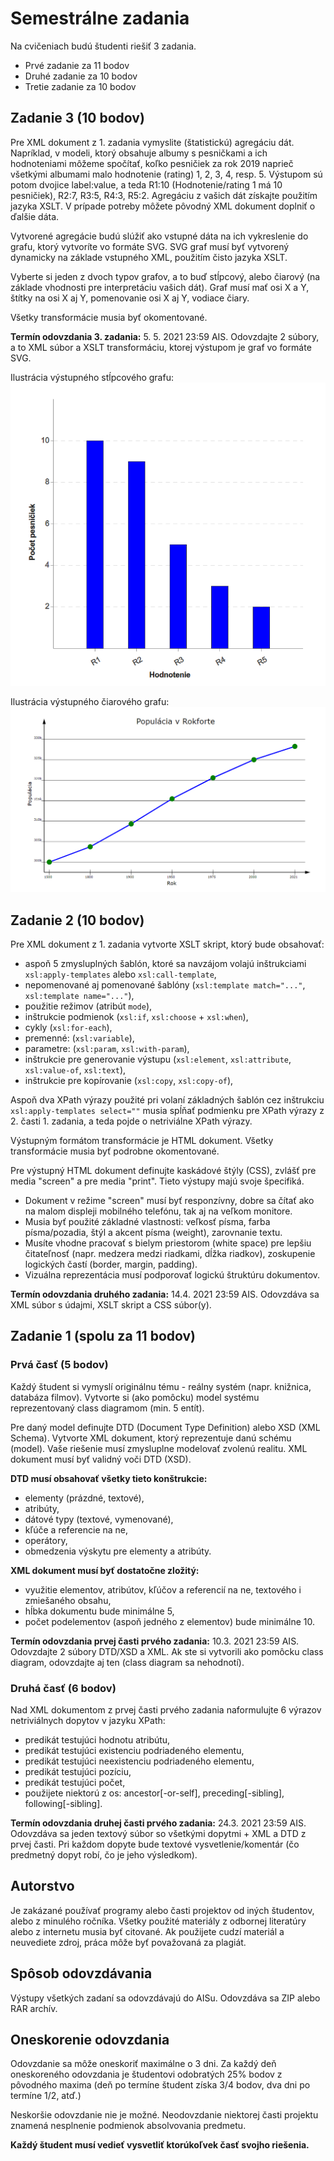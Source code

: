 # Semestrálne zadania
Na cvičeniach budú študenti riešiť 3 zadania.
* Prvé zadanie za 11 bodov
* Druhé zadanie za 10 bodov
* Tretie zadanie za 10 bodov

## Zadanie 3 (10 bodov)
Pre XML dokument z 1. zadania vymyslite (štatistickú) agregáciu dát.
Napríklad, v modeli, ktorý obsahuje albumy s pesničkami a ich hodnoteniami môžeme spočítať, koľko pesničiek za rok 2019 naprieč všetkými albumami malo hodnotenie (rating) 1, 2, 3, 4, resp. 5. Výstupom sú potom dvojice label:value, a teda R1:10 (Hodnotenie/rating 1 má 10 pesničiek), R2:7, R3:5, R4:3, R5:2. Agregáciu z vašich dát získajte použitím jazyka XSLT. V prípade potreby môžete pôvodný XML dokument doplniť o ďalšie dáta.

Vytvorené agregácie budú slúžiť ako vstupné dáta na ich vykreslenie do grafu, ktorý vytvoríte vo formáte SVG. SVG graf musí byť vytvorený dynamicky na základe vstupného XML, použitím čisto jazyka XSLT.

Vyberte si jeden z dvoch typov grafov, a to buď stĺpcový, alebo čiarový (na základe vhodnosti pre interpretáciu vašich dát). Graf musí mať osi X a Y, štítky na osi X aj Y, pomenovanie osi X aj Y, vodiace čiary.

Všetky transformácie musia byť okomentované.

**Termín odovzdania 3. zadania:** 5. 5. 2021 23:59 AIS. 
Odovzdajte 2 súbory, a to XML súbor a XSLT transformáciu, ktorej výstupom je graf vo formáte SVG. 


Ilustrácia výstupného stĺpcového grafu:
![Ilustrácia stĺpcového grafu](../cvicenia/zdroje/bar-chart.png "Ilustrácia stĺpcového grafu")

Ilustrácia výstupného čiarového grafu:
![Ilustrácia čiarového grafu](../cvicenia/zdroje/line-chart.png "Ilustrácia čiarový graf")



## Zadanie 2 (10 bodov)
Pre XML dokument z 1. zadania vytvorte XSLT skript, ktorý bude obsahovať:
* aspoň 5 zmysluplných šablón, ktoré sa navzájom volajú inštrukciami `xsl:apply-templates` alebo `xsl:call-template`,
* nepomenované aj pomenované šablóny (`xsl:template match="..."`, `xsl:template name="..."`),
* použitie režimov (atribút `mode`),
* inštrukcie podmienok (`xsl:if`, `xsl:choose` + `xsl:when`),
* cykly (`xsl:for-each`),
* premenné: (`xsl:variable`),
* parametre: (`xsl:param`, `xsl:with-param`),
* inštrukcie pre generovanie výstupu (`xsl:element`, `xsl:attribute`, `xsl:value-of`, `xsl:text`),
* inštrukcie pre kopírovanie (`xsl:copy`, `xsl:copy-of`),
	
Aspoň dva XPath výrazy použité pri volaní základných šablón cez inštrukciu `xsl:apply-templates select=""` musia spĺňať podmienku pre XPath výrazy z 2. časti 1. zadania, a teda pojde o netriviálne XPath výrazy.  

Výstupným formátom transformácie je HTML dokument. Všetky transformácie musia byť podrobne okomentované.

Pre výstupný HTML dokument definujte kaskádové štýly (CSS), zvlášť pre media "screen" a pre media "print". Tieto výstupy majú svoje špecifiká.
* Dokument v režime "screen" musí byť responzívny, dobre sa čítať ako na malom displeji mobilného telefónu, tak aj na veľkom monitore. 
* Musia byť použité základné vlastnosti: veľkosť písma, farba písma/pozadia, štýl a akcent písma (weight), zarovnanie textu. 
* Musíte vhodne pracovať s bielym priestorom (white space) pre lepšiu čitateľnosť (napr. medzera medzi riadkami, dĺžka riadkov), zoskupenie logických častí (border, margin, padding). 
* Vizuálna reprezentácia musí podporovať logickú štruktúru dokumentov.
	
**Termín odovzdania druhého zadania:** 14.4. 2021 23:59 AIS. 
Odovzdáva sa XML súbor s údajmi, XSLT skript a CSS súbor(y).


## Zadanie 1 (spolu za 11 bodov)
### Prvá časť (5 bodov)
Každý študent si vymyslí originálnu tému - reálny systém (napr. knižnica, databáza filmov).
Vytvorte si (ako pomôcku) model systému reprezentovaný class diagramom (min. 5 entít). 

Pre daný model definujte DTD (Document Type Definition) alebo XSD (XML Schema). Vytvorte XML dokument, ktorý reprezentuje danú schému (model). Vaše riešenie musí zmysluplne modelovať zvolenú realitu. XML dokument musí byť validný voči DTD (XSD).

**DTD musí obsahovať všetky tieto konštrukcie:**
* elementy (prázdné, textové),
* atribúty,
* dátové typy (textové, vymenované),
* kľúče a referencie na ne,
* operátory,
* obmedzenia výskytu pre elementy a atribúty.

**XML dokument musí byť dostatočne zložitý:**
* využitie elementov, atribútov, kľúčov a referencií na ne, textového i zmiešaného obsahu,
* hĺbka dokumentu bude minimálne 5,
* počet podelementov (aspoň jedného z elementov) bude minimálne 10.

**Termín odovzdania prvej časti prvého zadania:** 10.3. 2021 23:59 AIS. 
Odovzdajte 2 súbory DTD/XSD a XML. Ak ste si vytvorili ako pomôcku class diagram, odovzdajte aj ten (class diagram sa nehodnotí).

### Druhá časť (6 bodov)
Nad XML dokumentom z prvej časti prvého zadania naformulujte 6 výrazov netriviálnych dopytov v jazyku XPath:  

* predikát testujúci hodnotu atribútu,
* predikát testujúci existenciu podriadeného elementu,
* predikát testujúci neexistenciu podriadeného elementu,
* predikát testujúci pozíciu,
* predikát testujúci počet,
* použijete niektorú z os: ancestor[-or-self], preceding[-sibling], following[-sibling].

**Termín odovzdania druhej časti prvého zadania:** 24.3. 2021 23:59 AIS. 
Odovzdáva sa jeden textový súbor so všetkými dopytmi + XML a DTD z prvej časti.
Pri každom dopyte bude textové vysvetlenie/komentár (čo predmetný dopyt robí, čo je jeho výsledkom). 



## Autorstvo
Je zakázané používať programy alebo časti projektov od iných študentov, alebo z minulého ročníka.
Všetky použité materiály z odbornej literatúry alebo z internetu musia byť citované. Ak
použijete cudzí materiál a neuvediete zdroj, práca môže byť považovaná za plagiát.


## Spôsob odovzdávania
Výstupy všetkých zadaní sa odovzdávajú do AISu. 
Odovzdáva sa ZIP alebo RAR archív.


## Oneskorenie odovzdania
Odovzdanie sa môže oneskoriť maximálne o 3 dni. Za každý deň oneskoreného odovzdania je študentovi odobratých 25% bodov z pôvodného maxima (deň po termíne študent získa 3/4 bodov, dva dni po termíne 1/2, atď.) 

Neskoršie odovzdanie nie je možné. Neodovzdanie niektorej časti projektu znamená nesplnenie podmienok absolvovania predmetu.

**Každý študent musí vedieť vysvetliť ktorúkoľvek časť svojho riešenia.**
